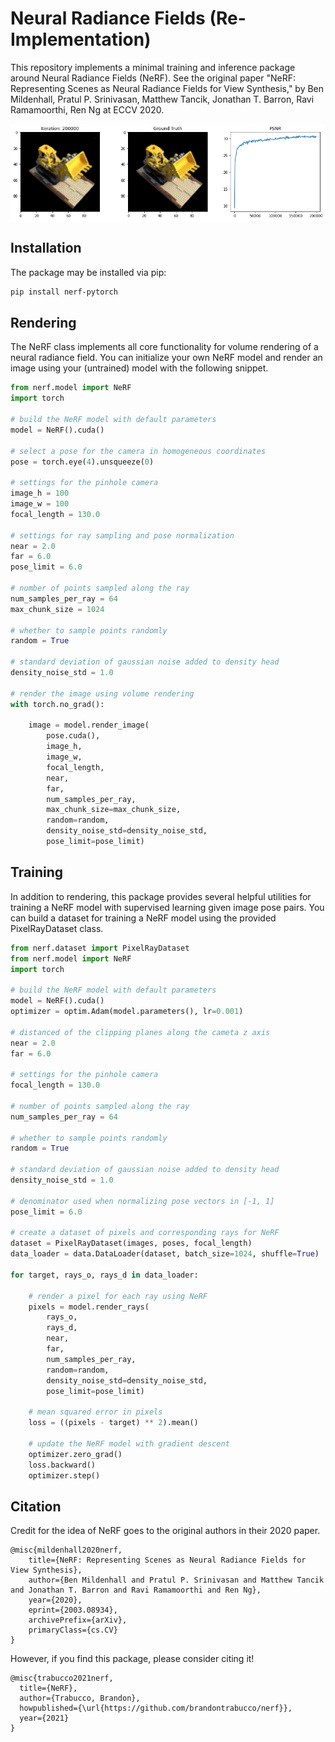 # Neural Radiance Fields (Re-Implementation)

This repository implements a minimal training and inference package around Neural Radiance Fields (NeRF). See the original paper "NeRF: Representing Scenes as Neural Radiance Fields for View Synthesis," by Ben Mildenhall, Pratul P. Srinivasan, Matthew Tancik, Jonathan T. Barron, Ravi Ramamoorthi, Ren Ng at ECCV 2020.

<div style="background-color: white;"><img src='render.png'/></div>

## Installation

The package may be installed via pip:

```bash
pip install nerf-pytorch
```

## Rendering

The NeRF class implements all core functionality for volume rendering of a neural radiance field. You can initialize your own NeRF model and render an image using your (untrained) model with the following snippet.

```python
from nerf.model import NeRF
import torch

# build the NeRF model with default parameters
model = NeRF().cuda()

# select a pose for the camera in homogeneous coordinates
pose = torch.eye(4).unsqueeze(0)

# settings for the pinhole camera
image_h = 100
image_w = 100
focal_length = 130.0

# settings for ray sampling and pose normalization
near = 2.0
far = 6.0
pose_limit = 6.0

# number of points sampled along the ray
num_samples_per_ray = 64
max_chunk_size = 1024

# whether to sample points randomly
random = True

# standard deviation of gaussian noise added to density head
density_noise_std = 1.0

# render the image using volume rendering
with torch.no_grad():

    image = model.render_image(
        pose.cuda(), 
        image_h, 
        image_w, 
        focal_length, 
        near, 
        far, 
        num_samples_per_ray, 
        max_chunk_size=max_chunk_size,
        random=random, 
        density_noise_std=density_noise_std, 
        pose_limit=pose_limit)
```

## Training

In addition to rendering, this package provides several helpful utilities for training a NeRF model with supervised learning given image pose pairs. You can build a dataset for training a NeRF model using the provided PixelRayDataset class.

```python
from nerf.dataset import PixelRayDataset
from nerf.model import NeRF
import torch

# build the NeRF model with default parameters
model = NeRF().cuda()
optimizer = optim.Adam(model.parameters(), lr=0.001)

# distanced of the clipping planes along the cameta z axis
near = 2.0
far = 6.0

# settings for the pinhole camera
focal_length = 130.0

# number of points sampled along the ray
num_samples_per_ray = 64

# whether to sample points randomly
random = True

# standard deviation of gaussian noise added to density head
density_noise_std = 1.0

# denominator used when normalizing pose vectors in [-1, 1]
pose_limit = 6.0

# create a dataset of pixels and corresponding rays for NeRF
dataset = PixelRayDataset(images, poses, focal_length)
data_loader = data.DataLoader(dataset, batch_size=1024, shuffle=True)

for target, rays_o, rays_d in data_loader:
        
    # render a pixel for each ray using NeRF
    pixels = model.render_rays(
        rays_o,
        rays_d,  
        near, 
        far, 
        num_samples_per_ray, 
        random=random, 
        density_noise_std=density_noise_std, 
        pose_limit=pose_limit)

    # mean squared error in pixels
    loss = ((pixels - target) ** 2).mean()
    
    # update the NeRF model with gradient descent
    optimizer.zero_grad()
    loss.backward()
    optimizer.step()
```

## Citation

Credit for the idea of NeRF goes to the original authors in their 2020 paper.

```
@misc{mildenhall2020nerf,
    title={NeRF: Representing Scenes as Neural Radiance Fields for View Synthesis},
    author={Ben Mildenhall and Pratul P. Srinivasan and Matthew Tancik and Jonathan T. Barron and Ravi Ramamoorthi and Ren Ng},
    year={2020},
    eprint={2003.08934},
    archivePrefix={arXiv},
    primaryClass={cs.CV}
}
```

However, if you find this package, please consider citing it!

```
@misc{trabucco2021nerf,
  title={NeRF},
  author={Trabucco, Brandon},
  howpublished={\url{https://github.com/brandontrabucco/nerf}},
  year={2021}
}
```

